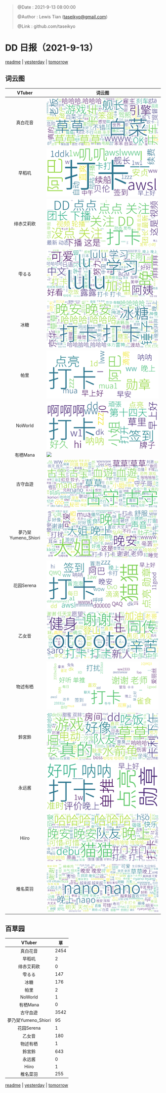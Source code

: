 > @Date    : 2021-9-13 08:00:00
>
> @Author  : Lewis Tian (taseikyo@gmail.com)
>
> @Link    : github.com/taseikyo

# DD 日报（2021-9-13）

[readme](../README.md) | [yesterday](2021-9-12.md) | [tomorrow](2021-9-14.md)

## 词云图

|VTuber|词云图|
|:-:|-|
|真白花音|![](../../images/daily/21402309_2021-9-13_purge_wordcloud.png)|
|早稻叽|![](../../images/daily/41682_2021-9-13_purge_wordcloud.png)|
|绯赤艾莉欧|![](../../images/daily/21396545_2021-9-13_purge_wordcloud.png)|
|雫るる|![](../../images/daily/21013446_2021-9-13_purge_wordcloud.png)|
|冰糖|![](../../images/daily/876396_2021-9-13_purge_wordcloud.png)|
|帕里|![](../../images/daily/4895312_2021-9-13_purge_wordcloud.png)|
|NoWorld|![](../../images/daily/21448649_2021-9-13_purge_wordcloud.png)|
|有栖Mana|![](../../images/daily/6542258_2021-9-13_purge_wordcloud.png)|
|古守血遊|![](../../images/daily/8725120_2021-9-13_purge_wordcloud.png)|
|夢乃栞Yumeno_Shiori|![](../../images/daily/14052636_2021-9-13_purge_wordcloud.png)|
|花园Serena|![](../../images/daily/14327465_2021-9-13_purge_wordcloud.png)|
|乙女音|![](../../images/daily/21320551_2021-9-13_purge_wordcloud.png)|
|物述有栖|![](../../images/daily/21449083_2021-9-13_purge_wordcloud.png)|
|鈴宮鈴|![](../../images/daily/21685677_2021-9-13_purge_wordcloud.png)|
|永远酱|![](../../images/daily/21701071_2021-9-13_purge_wordcloud.png)|
|Hiiro|![](../../images/daily/21919321_2021-9-13_purge_wordcloud.png)|
|椎名菜羽|![](../../images/daily/22347054_2021-9-13_purge_wordcloud.png)|

## 百草园

|VTuber|草|
|:-:|-|
|真白花音|2454|
|早稻叽|2|
|绯赤艾莉欧|0|
|雫るる|147|
|冰糖|176|
|帕里|2|
|NoWorld|1|
|有栖Mana|0|
|古守血遊|3542|
|夢乃栞Yumeno_Shiori|95|
|花园Serena|1|
|乙女音|180|
|物述有栖|1|
|鈴宮鈴|643|
|永远酱|0|
|Hiiro|1|
|椎名菜羽|255|

[readme](../README.md) | [yesterday](2021-9-12.md) | [tomorrow](2021-9-14.md)
